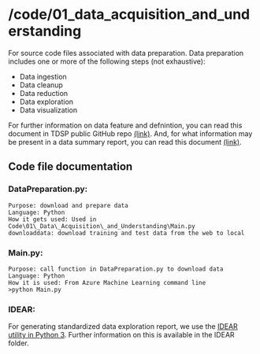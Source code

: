 # /code/01\_data\_acquisition\_and\_understanding

For source code files associated with data preparation. Data preparation includes one or more of the following steps (not exhaustive):

- Data ingestion
- Data cleanup
- Data reduction
- Data exploration 
- Data visualization

For further information on data feature and defnintion, you can read this document in TDSP public GitHub repo [(link)](https://github.com/Azure/Azure-TDSP-ProjectTemplate/blob/master/Docs/Data_Report/Data%20Defintion.md). And, for what information may be present in a data summary report, you can read this document [(link)](https://github.com/Azure/Azure-TDSP-ProjectTemplate/blob/master/Docs/Data_Report/DataSummaryReport.md).

## Code file documentation

### DataPreparation.py:
    Purpose: download and prepare data
    Language: Python
    How it gets used: Used in Code\01\_Data\_Acquisition\_and_Understanding\Main.py
    downloaddata: download training and test data from the web to local

### Main.py:
    Purpose: call function in DataPreparation.py to download data
    Language: Python
    How it is used: From Azure Machine Learning command line
    >python Main.py

### IDEAR:
For generating standardized data exploration report, we use the [IDEAR utility in Python 3](https://github.com/Azure/Azure-TDSP-Utilities/tree/master/DataScienceUtilities/DataReport-Utils/Python). Further information on this is available in the IDEAR folder.